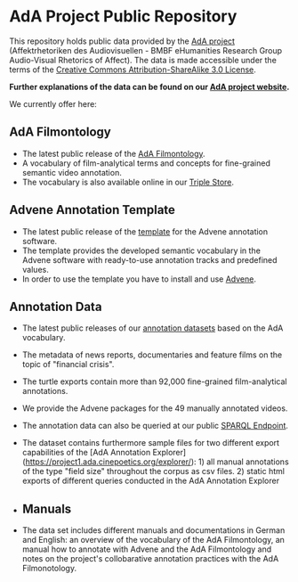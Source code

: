 # AdA Project Public Repository

This repository holds public data provided by the [AdA project](http://www.ada.cinepoetics.fu-berlin.de/en/index.html) (Affektrhetoriken des Audiovisuellen - BMBF eHumanities Research Group Audio-Visual Rhetorics of Affect). The data is made accessible under the terms of the [Creative Commons Attribution-ShareAlike 3.0 License](http://en.wikipedia.org/wiki/Wikipedia:Text_of_Creative_Commons_Attribution-ShareAlike_3.0_Unported_License).

**Further explanations of the data can be found on our [AdA project website](https://projectada.github.io/).**

We currently offer here:

## AdA Filmontology
* The latest public release of the [AdA Filmontology](https://github.com/ProjectAdA/public/tree/master/ontology).
* A vocabulary of film-analytical terms and concepts for fine-grained semantic video annotation.
* The vocabulary is also available online in our [Triple Store](http://ada.filmontology.org/resource/2020/03/17/eMAEXannotationMethod).

## Advene Annotation Template
* The latest public release of the [template](https://github.com/ProjectAdA/public/tree/master/advene_template) for the Advene annotation software.
* The template provides the developed semantic vocabulary in the Advene software with ready-to-use annotation tracks and predefined values.
* In order to use the template you have to install and use [Advene](https://www.advene.org/).

## Annotation Data
* The latest public releases of our [annotation datasets](https://github.com/ProjectAdA/public/tree/master/annotations) based on the AdA vocabulary.
* The metadata of news reports, documentaries and feature films on the topic of "financial crisis".
* The turtle exports contain more than 92,000 fine-grained film-analytical annotations.
* We provide the Advene packages for the 49 manually annotated videos.
* The annotation data can also be queried at our public [SPARQL Endpoint](http://ada.filmontology.org/sparql).
* The dataset contains furthermore sample files for two different export capabilities of the [AdA Annotation Explorer] (https://project1.ada.cinepoetics.org/explorer/): 1) all manual annotations of the type "field size" throughout the corpus as csv files. 2) static html exports of different queries conducted in the AdA Annotation Explorer

* ## Manuals
* The data set includes different manuals and documentations in German and English: an overview of the vocabulary of the AdA Filmontology, an manual how to annotate with Advene and the AdA Filmontology and notes on the project's collobarative annotation practices with the AdA Filmonotology.


